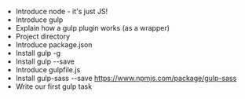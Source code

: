 * Introduce node - it's just JS!
* Introduce gulp
* Explain how a gulp plugin works (as a wrapper)
* Project directory
* Introduce package.json
* Install gulp -g
* Install gulp --save
* Introduce gulpfile.js
* Install gulp-sass --save https://www.npmjs.com/package/gulp-sass
* Write our first gulp task